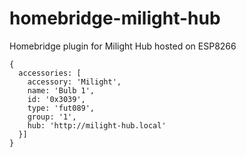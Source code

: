 # homebridge-milight-hub
Homebridge plugin for Milight Hub hosted on ESP8266


```
{
  accessories: [
    accessory: 'Milight',
    name: 'Bulb 1',
    id: '0x3039',
    type: 'fut089',
    group: '1',
    hub: 'http://milight-hub.local'
  }]
}
```
